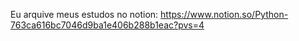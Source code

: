 Eu arquive meus estudos no notion: https://www.notion.so/Python-763ca616bc7046d9ba1e406b288b1eac?pvs=4
